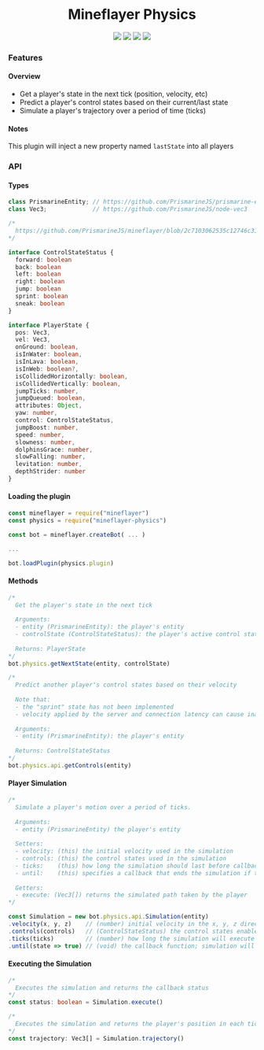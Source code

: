 <div align="center">
  <h1>Mineflayer Physics</h1>
  <img src="https://img.shields.io/npm/v/mineflayer-physics?style=flat-square">
  <img src="https://img.shields.io/github/license/firejoust/mineflayer-physics?style=flat-square">
  <img src="https://img.shields.io/github/issues/firejoust/mineflayer-physics?style=flat-square">
  <img src="https://img.shields.io/github/issues-pr/firejoust/mineflayer-physics?style=flat-square">
</div>

### Features
#### Overview
- Get a player's state in the next tick (position, velocity, etc)
- Predict a player's control states based on their current/last state
- Simulate a player's trajectory over a period of time (ticks)
#### Notes
This plugin will inject a new property named `lastState` into all players
### API
#### Types
```js
class PrismarineEntity; // https://github.com/PrismarineJS/prismarine-entity
class Vec3;             // https://github.com/PrismarineJS/node-vec3
```
```ts
/*
  https://github.com/PrismarineJS/mineflayer/blob/2c7103062535c12746c312371e647a7b141547bd/index.d.ts#L526-L534
*/

interface ControlStateStatus {
  forward: boolean
  back: boolean
  left: boolean
  right: boolean
  jump: boolean
  sprint: boolean
  sneak: boolean
}

interface PlayerState {
  pos: Vec3,
  vel: Vec3,
  onGround: boolean,
  isInWater: boolean,
  isInLava: boolean,
  isInWeb: boolean?,
  isCollidedHorizontally: boolean,
  isCollidedVertically: boolean,
  jumpTicks: number,
  jumpQueued: boolean,
  attributes: Object,
  yaw: number,
  control: ControlStateStatus,
  jumpBoost: number,
  speed: number,
  slowness: number,
  dolphinsGrace: number,
  slowFalling: number,
  levitation: number,
  depthStrider: number
}
```
#### Loading the plugin
```js
const mineflayer = require("mineflayer")
const physics = require("mineflayer-physics")

const bot = mineflayer.createBot( ... )

...

bot.loadPlugin(physics.plugin)
```
#### Methods
```js
/*
  Get the player's state in the next tick
  
  Arguments:
  - entity (PrismarineEntity): the player's entity
  - controlState (ControlStateStatus): the player's active control states
  
  Returns: PlayerState
*/
bot.physics.getNextState(entity, controlState)

/*
  Predict another player's control states based on their velocity
  
  Note that:
  - the "sprint" state has not been implemented
  - velocity applied by the server and connection latency can cause inaccuracy
  
  Arguments:
  - entity (PrismarineEntity): the player's entity
  
  Returns: ControlStateStatus
*/
bot.physics.api.getControls(entity)
```
#### Player Simulation
```js
/*
  Simulate a player's motion over a period of ticks.
  
  Arguments:
  - entity (PrismarineEntity) the player's entity
  
  Setters:
  - velocity: (this) the initial velocity used in the simulation
  - controls: (this) the control states used in the simulation
  - ticks:    (this) how long the simulation should last before callback is true
  - until:    (this) specifies a callback that ends the simulation if true
  
  Getters:
  - execute: (Vec3[]) returns the simulated path taken by the player
*/

const Simulation = new bot.physics.api.Simulation(entity)
.velocity(x, y, z)    // (number) initial velocity in the x, y, z direction
.controls(controls)   // (ControlStateStatus) the control states enabled in the simulation
.ticks(ticks)         // (number) how long the simulation will execute for
.until(state => true) // (void) the callback function; simulation will continue until this returns true
```
#### Executing the Simulation
```ts
/*
  Executes the simulation and returns the callback status
*/
const status: boolean = Simulation.execute()

/*
  Executes the simulation and returns the player's position in each tick
*/
const trajectory: Vec3[] = Simulation.trajectory()
```
